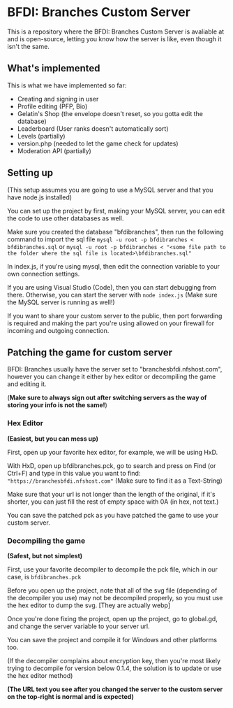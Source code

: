 # BFDI: Branches Custom Server

This is a repository where the BFDI: Branches Custom Server is avaliable at and is open-source, letting you know how the server is like, even though it isn't the same.

## What's implemented

This is what we have implemented so far:

* Creating and signing in user
* Profile editing (PFP, Bio)
* Gelatin's Shop (the envelope doesn't reset, so you gotta edit the database)
* Leaderboard (User ranks doesn't automatically sort)
* Levels (partially)
* version.php (needed to let the game check for updates)
* Moderation API (partially)

## Setting up

(This setup assumes you are going to use a MySQL server and that you have node.js installed)

You can set up the project by first, making your MySQL server, you can edit the code to use other databases as well.

Make sure you created the database "bfdibranches", then run the following command to import the sql file
`mysql -u root -p bfdibranches < bfdibranches.sql`
or
`mysql -u root -p bfdibranches < "<some file path to the folder where the sql file is located>\bfdibranches.sql"`

In index.js, if you're using mysql, then edit the connection variable to your own connection settings.

If you are using Visual Studio (Code), then you can start debugging from there. Otherwise, you can start the server with `node index.js` (Make sure the MySQL server is running as well!)

If you want to share your custom server to the public, then port forwarding is required and making the part you're using allowed on your firewall for incoming and outgoing connection.

## Patching the game for custom server

BFDI: Branches usually have the server set to "branchesbfdi.nfshost.com", however you can change it either by hex editor or decompiling the game and editing it.

(**Make sure to always sign out after switching servers as the way of storing your info is not the same!**)
### Hex Editor
**(Easiest, but you can mess up)**

First, open up your favorite hex editor, for example, we will be using HxD.

With HxD, open up bfdibranches.pck, go to search and press on Find (or Ctrl+F) and type in this value you want to find:
`"https://branchesbfdi.nfshost.com"`
(Make sure to find it as a Text-String)

Make sure that your url is not longer than the length of the original, if it's shorter, you can just fill the rest of empty space with 0A (in hex, not text.)

You can save the patched pck as you have patched the game to use your custom server.

### Decompiling the game
**(Safest, but not simplest)**

First, use your favorite decompiler to decompile the pck file, which in our case, is `bfdibranches.pck`

Before you open up the project, note that all of the svg file (depending of the decompiler you use) may not be decompiled properly, so you must use the hex editor to dump the svg. [They are actually webp]

Once you're done fixing the project, open up the project, go to global.gd, and change the server variable to your server url.

You can save the project and compile it for Windows and other platforms too.

(If the decompiler complains about encryption key, then you're most likely trying to decompile for version below 0.1.4, the solution is to update or use the hex editor method)

**(The URL text you see after you changed the server to the custom server on the top-right is normal and is expected)**

